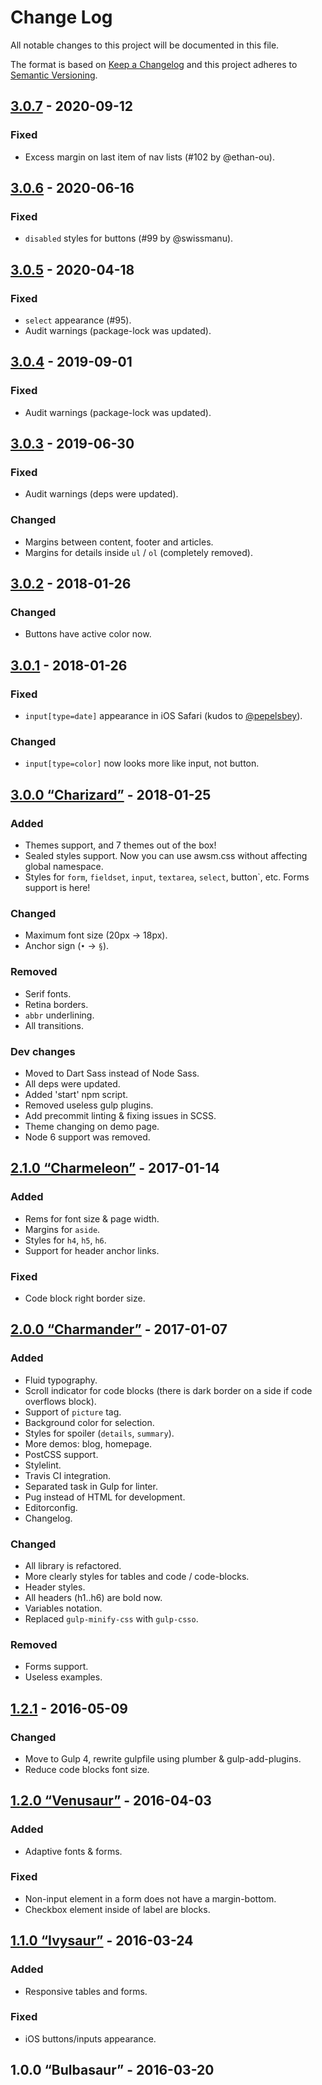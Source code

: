 # Change Log
All notable changes to this project will be documented in this file.

The format is based on [Keep a Changelog](http://keepachangelog.com/) 
and this project adheres to [Semantic Versioning](http://semver.org/).

## [3.0.7] - 2020-09-12
### Fixed
- Excess margin on last item of nav lists (#102 by @ethan-ou).


## [3.0.6] - 2020-06-16
### Fixed
- `disabled` styles for buttons (#99 by @swissmanu).


## [3.0.5] - 2020-04-18
### Fixed
- `select` appearance (#95).
- Audit warnings (package-lock was updated).


## [3.0.4] - 2019-09-01
### Fixed
- Audit warnings (package-lock was updated).


## [3.0.3] - 2019-06-30
### Fixed
- Audit warnings (deps were updated).

### Changed
- Margins between content, footer and articles. 
- Margins for details inside `ul` / `ol` (completely removed). 


## [3.0.2] - 2018-01-26
### Changed
- Buttons have active color now. 


## [3.0.1] - 2018-01-26
### Fixed
- `input[type=date]` appearance in iOS Safari (kudos to [@pepelsbey](https://github.com/pepelsbey)).

### Changed
- `input[type=color]` now looks more like input, not button. 


## [3.0.0 “Charizard”] - 2018-01-25
### Added
- Themes support, and 7 themes out of the box!
- Sealed styles support. Now you can use awsm.css without affecting global namespace.
- Styles for `form`, `fieldset`, `input`, `textarea`, `select`, button`, etc.
  Forms support is here!

### Changed
- Maximum font size (20px → 18px).
- Anchor sign (`•` → `§`).

### Removed
- Serif fonts.
- Retina borders.
- `abbr` underlining.
- All transitions.

### Dev changes
- Moved to Dart Sass instead of Node Sass.
- All deps were updated.
- Added 'start' npm script. 
- Removed useless gulp plugins.
- Add precommit linting & fixing issues in SCSS.
- Theme changing on demo page.
- Node 6 support was removed.


## [2.1.0 “Charmeleon”] - 2017-01-14
### Added
- Rems for font size & page width.
- Margins for `aside`.
- Styles for `h4`, `h5`, `h6`.
- Support for header anchor links.

### Fixed
- Code block right border size.


## [2.0.0 “Charmander”] - 2017-01-07
### Added
- Fluid typography.
- Scroll indicator for code blocks (there is dark border on a side if code overflows block).
- Support of `picture` tag.
- Background color for selection.
- Styles for spoiler (`details`, `summary`).
- More demos: blog, homepage.
- PostCSS support.
- Stylelint.
- Travis CI integration. 
- Separated task in Gulp for linter.
- Pug instead of HTML for development.
- Editorconfig.
- Changelog.

### Changed
- All library is refactored.
- More clearly styles for tables and code / code-blocks.
- Header styles.
- All headers (h1..h6) are bold now.
- Variables notation.
- Replaced `gulp-minify-css` with `gulp-csso`.

### Removed
- Forms support.
- Useless examples. 


## [1.2.1] - 2016-05-09
### Changed
- Move to Gulp 4, rewrite gulpfile using plumber & gulp-add-plugins.
- Reduce code blocks font size.


## [1.2.0 “Venusaur”] - 2016-04-03
### Added
- Adaptive fonts & forms.

### Fixed
- Non-input element in a form does not have a margin-bottom.
- Checkbox element inside of label are blocks.


## [1.1.0 “Ivysaur”] - 2016-03-24
### Added
- Responsive tables and forms.

### Fixed
- iOS buttons/inputs appearance.


## 1.0.0 “Bulbasaur” - 2016-03-20


[3.0.7]: https://github.com/igoradamenko/awsm.css/compare/v3.0.6...v3.0.7
[3.0.6]: https://github.com/igoradamenko/awsm.css/compare/v3.0.5...v3.0.6
[3.0.5]: https://github.com/igoradamenko/awsm.css/compare/v3.0.4...v3.0.5
[3.0.4]: https://github.com/igoradamenko/awsm.css/compare/v3.0.3...v3.0.4
[3.0.3]: https://github.com/igoradamenko/awsm.css/compare/v3.0.2...v3.0.3
[3.0.2]: https://github.com/igoradamenko/awsm.css/compare/v3.0.1...v3.0.2
[3.0.1]: https://github.com/igoradamenko/awsm.css/compare/v3.0.0...v3.0.1
[3.0.0 “Charizard”]: https://github.com/igoradamenko/awsm.css/compare/v2.1.0...v3.0.0
[2.1.0 “Charmeleon”]: https://github.com/igoradamenko/awsm.css/compare/v2.0.0...v2.1.0
[2.0.0 “Charmander”]: https://github.com/igoradamenko/awsm.css/compare/v1.2.1...v2.0.0
[1.2.1]: https://github.com/igoradamenko/awsm.css/compare/v1.2.0...v1.2.1
[1.2.0 “Venusaur”]: https://github.com/igoradamenko/awsm.css/compare/v1.1.0...v1.2.0
[1.1.0 “Ivysaur”]: https://github.com/igoradamenko/awsm.css/compare/v1.0.0...v1.1.0
